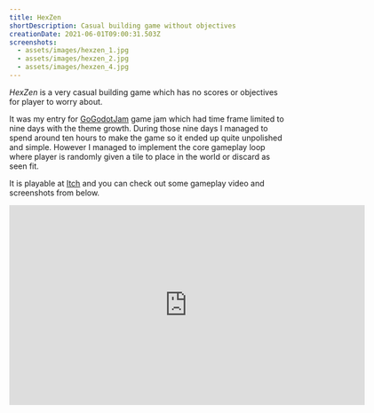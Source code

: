 ```yaml
---
title: HexZen
shortDescription: Casual building game without objectives
creationDate: 2021-06-01T09:00:31.503Z
screenshots:
  - assets/images/hexzen_1.jpg
  - assets/images/hexzen_2.jpg
  - assets/images/hexzen_4.jpg
---
```

_HexZen_ is a very casual building game which has no scores or objectives for player to worry about.

It was my entry for [GoGodotJam](https://gogodotjam.com/) game jam which had time frame limited to nine days with the theme growth. During those nine days I managed to spend around ten hours to make the game so it ended up quite unpolished and simple. However I managed to implement the core gameplay loop where player is randomly given a tile to place in the world or discard as seen fit.

It is playable at [Itch](https://kreivi.itch.io/hexzen) and you can check out some gameplay video and screenshots from below.

<iframe id="ytplayer" type="text/html" width="640" height="360"
src="https://www.youtube.com/embed/_Nt9fSOI918?disablekb=1&fs=0&modestbranding=1&iv_load_policy=3"
frameborder="0" allowfullscreen></iframe>




